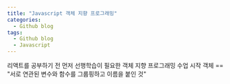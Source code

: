 ```yaml
---
title: "Javascript 객체 지향 프로그래밍"
categories:
  - Github blog
tags:
  - Github blog
  - Javascript
---
```


리액트를 공부하기 전 먼저 선행학습이 필요한 객체 지향 프로그래밍 수업 시작
객체 == "서로 연관된 변수와 함수를 그룹핑하고 이름을 붙인 것"